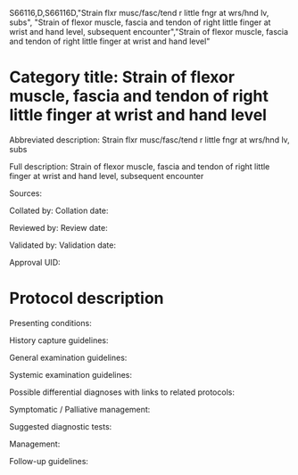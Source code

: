S66116,D,S66116D,"Strain flxr musc/fasc/tend r little fngr at wrs/hnd lv, subs", "Strain of flexor muscle, fascia and tendon of right little finger at wrist and hand level, subsequent encounter","Strain of flexor muscle, fascia and tendon of right little finger at wrist and hand level"
# Category title: Strain of flexor muscle, fascia and tendon of right little finger at wrist and hand level

Abbreviated description: Strain flxr musc/fasc/tend r little fngr at wrs/hnd lv, subs

Full description: Strain of flexor muscle, fascia and tendon of right little finger at wrist and hand level, subsequent encounter

Sources:

Collated by:
Collation date:

Reviewed by:
Review date:

Validated by:
Validation date:

Approval UID:

# Protocol description

Presenting conditions:

History capture guidelines:

General examination guidelines:

Systemic examination guidelines:

Possible differential diagnoses with links to related protocols:

Symptomatic / Palliative management:

Suggested diagnostic tests:

Management:

Follow-up guidelines:
